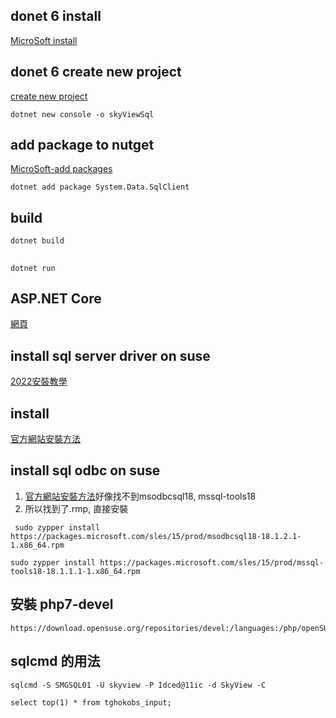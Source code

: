 ## donet 6 install


[MicroSoft install](https://learn.microsoft.com/en-us/dotnet/core/install/linux-opensuse)


## donet 6 create new project

[create new project](https://learn.microsoft.com/en-us/dotnet/core/tools/dotnet-new)

```
dotnet new console -o skyViewSql
```


## add package to nutget

[MicroSoft-add packages](https://learn.microsoft.com/en-us/dotnet/core/tools/dotnet-nuget-add-source)

```
dotnet add package System.Data.SqlClient
```

## build

```
dotnet build
```


##

```
dotnet run
```

##  ASP.NET Core

[網頁](https://ithelp.ithome.com.tw/articles/10234296?sc=hot)


## install sql server driver on suse

[2022安裝教學](https://learn.microsoft.com/en-us/sql/linux/quickstart-install-connect-suse?view=sql-server-ver16)


## install

[官方網站安裝方法](https://learn.microsoft.com/en-us/sql/connect/php/installation-tutorial-linux-mac?view=sql-server-ver16)


## install sql odbc on suse

1. [官方網站安裝方法](https://learn.microsoft.com/de-de/sql/connect/odbc/linux-mac/installing-the-microsoft-odbc-driver-for-sql-server?view=sql-server-ver16)好像找不到msodbcsql18, mssql-tools18
2. 所以找到了.rmp, 直接安裝
   
```
 sudo zypper install https://packages.microsoft.com/sles/15/prod/msodbcsql18-18.1.2.1-1.x86_64.rpm
```


```
sudo zypper install https://packages.microsoft.com/sles/15/prod/mssql-tools18-18.1.1.1-1.x86_64.rpm
```


## 安裝 php7-devel
```
https://download.opensuse.org/repositories/devel:/languages:/php/openSUSE_Leap_15.4/devel:languages:php.repo
```


## sqlcmd 的用法

```
sqlcmd -S SMGSQL01 -U skyview -P Idced@11ic -d SkyView -C
```

```
select top(1) * from tghokobs_input;
```